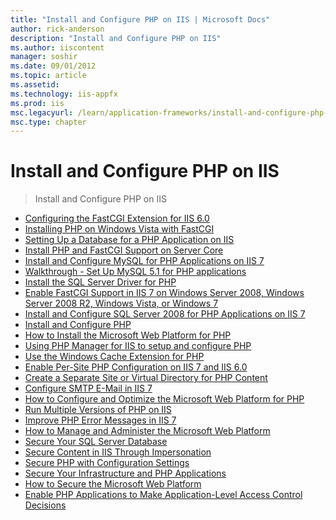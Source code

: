 ```yaml
---
title: "Install and Configure PHP on IIS | Microsoft Docs"
author: rick-anderson
description: "Install and Configure PHP on IIS"
ms.author: iiscontent
manager: soshir
ms.date: 09/01/2012
ms.topic: article
ms.assetid: 
ms.technology: iis-appfx
ms.prod: iis
msc.legacyurl: /learn/application-frameworks/install-and-configure-php-on-iis
msc.type: chapter
---
```

Install and Configure PHP on IIS
====================
> Install and Configure PHP on IIS


- [Configuring the FastCGI Extension for IIS 6.0](configuring-the-fastcgi-extension-for-iis-60.md)
- [Installing PHP on Windows Vista with FastCGI](installing-php-on-windows-vista-with-fastcgi.md)
- [Setting Up a Database for a PHP Application on IIS](setting-up-a-database-for-a-php-application-on-iis.md)
- [Install PHP and FastCGI Support on Server Core](install-php-and-fastcgi-support-on-server-core.md)
- [Install and Configure MySQL for PHP Applications on IIS 7](install-and-configure-mysql-for-php-applications-on-iis-7-and-above.md)
- [Walkthrough - Set Up MySQL 5.1 for PHP applications](walkthrough-set-up-mysql-51-for-php-applications.md)
- [Install the SQL Server Driver for PHP](install-the-sql-server-driver-for-php.md)
- [Enable FastCGI Support in IIS 7 on Windows Server 2008, Windows Server 2008 R2, Windows Vista, or Windows 7](enable-fastcgi-support-in-iis-7-on-windows-server-2008-windows-server-2008-r2-windows-vista-or-windows-7.md)
- [Install and Configure SQL Server 2008 for PHP Applications on IIS 7](install-and-configure-sql-server-2008-for-php-applications-on-iis-7-and-above.md)
- [Install and Configure PHP](install-and-configure-php.md)
- [How to Install the Microsoft Web Platform for PHP](how-to-install-the-microsoft-web-platform-for-php.md)
- [Using PHP Manager for IIS to setup and configure PHP](using-php-manager-for-iis-to-setup-and-configure-php.md)
- [Use the Windows Cache Extension for PHP](use-the-windows-cache-extension-for-php.md)
- [Enable Per-Site PHP Configuration on IIS 7 and IIS 6.0](enable-per-site-php-configuration-on-iis-60-and-iis-7-and-above.md)
- [Create a Separate Site or Virtual Directory for PHP Content](create-a-separate-site-or-virtual-directory-for-php-content.md)
- [Configure SMTP E-Mail in IIS 7](configure-smtp-e-mail-in-iis-7-and-above.md)
- [How to Configure and Optimize the Microsoft Web Platform for PHP](how-to-configure-and-optimize-the-microsoft-web-platform-for-php.md)
- [Run Multiple Versions of PHP on IIS](run-multiple-versions-of-php-on-iis.md)
- [Improve PHP Error Messages in IIS 7](improve-php-error-messages-in-iis-7-and-above.md)
- [How to Manage and Administer the Microsoft Web Platform](how-to-manage-and-administer-the-microsoft-web-platform.md)
- [Secure Your SQL Server Database](secure-your-sql-server-database.md)
- [Secure Content in IIS Through Impersonation](secure-content-in-iis-through-impersonation.md)
- [Secure PHP with Configuration Settings](secure-php-with-configuration-settings.md)
- [Secure Your Infrastructure and PHP Applications](secure-your-infrastructure-and-php-applications.md)
- [How to Secure the Microsoft Web Platform](how-to-secure-the-microsoft-web-platform.md)
- [Enable PHP Applications to Make Application-Level Access Control Decisions](enable-php-applications-to-make-application-level-access-control-decisions.md)